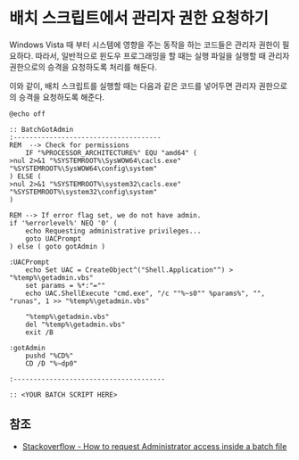 # 배치 스크립트에서 관리자 권한 요청하기

Windows Vista 때 부터 시스템에 영향을 주는 동작을 하는 코드들은 관리자 권한이 필요하다.
따라서, 일반적으로 윈도우 프로그래밍을 할 때는 실행 파일을 실행할 때 관리자 권한으로의 승격을 요청하도록 처리를 해둔다.

이와 같이, 배치 스크립트를 실행할 때는 다음과 같은 코드를 넣어두면 관리자 권한으로의 승격을 요청하도록 해준다.

```
@echo off

:: BatchGotAdmin
:-------------------------------------
REM  --> Check for permissions
    IF "%PROCESSOR_ARCHITECTURE%" EQU "amd64" (
>nul 2>&1 "%SYSTEMROOT%\SysWOW64\cacls.exe" "%SYSTEMROOT%\SysWOW64\config\system"
) ELSE (
>nul 2>&1 "%SYSTEMROOT%\system32\cacls.exe" "%SYSTEMROOT%\system32\config\system"
)

REM --> If error flag set, we do not have admin.
if '%errorlevel%' NEQ '0' (
    echo Requesting administrative privileges...
    goto UACPrompt
) else ( goto gotAdmin )

:UACPrompt
    echo Set UAC = CreateObject^("Shell.Application"^) > "%temp%\getadmin.vbs"
    set params = %*:"=""
    echo UAC.ShellExecute "cmd.exe", "/c ""%~s0"" %params%", "", "runas", 1 >> "%temp%\getadmin.vbs"

    "%temp%\getadmin.vbs"
    del "%temp%\getadmin.vbs"
    exit /B

:gotAdmin
    pushd "%CD%"
    CD /D "%~dp0"

:--------------------------------------    

:: <YOUR BATCH SCRIPT HERE>
```

## 참조

* [Stackoverflow - How to request Administrator access inside a batch file](http://stackoverflow.com/questions/1894967/how-to-request-administrator-access-inside-a-batch-file/10052222#10052222)

